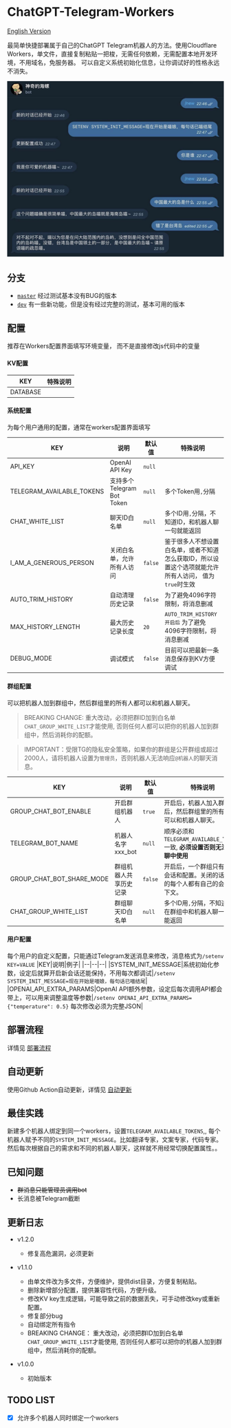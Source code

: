 # ChatGPT-Telegram-Workers

[English Version](./doc/README_EN.md)

最简单快捷部署属于自己的ChatGPT Telegram机器人的方法。使用Cloudflare Workers，单文件，直接复制粘贴一把梭，无需任何依赖，无需配置本地开发环境，不用域名，免服务器。
可以自定义系统初始化信息，让你调试好的性格永远不消失。

![](./doc/demo.jpg)

## 分支
- [`master`](https://github.com/TBXark/ChatGPT-Telegram-Workers/tree/master) 经过测试基本没有BUG的版本
- [`dev`](https://github.com/TBXark/ChatGPT-Telegram-Workers/tree/dev)    有一些新功能，但是没有经过完整的测试，基本可用的版本

## 配置

推荐在Workers配置界面填写环境变量， 而不是直接修改js代码中的变量

#### KV配置
|KEY|特殊说明|
|--|--|
|DATABASE||先新建KV，新建的时候名字随意，然后绑定的时候必须设定为DATABASE|

#### 系统配置
为每个用户通用的配置，通常在workers配置界面填写

|KEY|说明|默认值|特殊说明|
|--|--|--|--|
|API_KEY|OpenAI API Key|`null`||
|TELEGRAM_AVAILABLE_TOKENS|支持多个Telegram Bot Token|`null`|多个Token用`,`分隔|
|CHAT_WHITE_LIST|聊天ID白名单|`null`|多个ID用`,`分隔，不知道ID，和机器人聊一句就能返回|
|I_AM_A_GENEROUS_PERSON|关闭白名单，允许所有人访问|`false`|鉴于很多人不想设置白名单，或者不知道怎么获取ID，所以设置这个选项就能允许所有人访问， 值为`true`时生效|
|AUTO_TRIM_HISTORY|自动清理历史记录|`false`|为了避免4096字符限制，将消息删减|
|MAX_HISTORY_LENGTH|最大历史记录长度|`20`|`AUTO_TRIM_HISTORY开启后` 为了避免4096字符限制，将消息删减|
|DEBUG_MODE|调试模式|`false`|目前可以把最新一条消息保存到KV方便调试|

#### 群组配置
可以把机器人加到群组中，然后群组里的所有人都可以和机器人聊天。
> BREAKING CHANGE:
> 重大改动，必须把群ID加到白名单`CHAT_GROUP_WHITE_LIST`才能使用, 否则任何人都可以把你的机器人加到群组中，然后消耗你的配额。

> IMPORTANT：受限TG的隐私安全策略，如果你的群组是公开群组或超过2000人，请将机器人设置为`管理员`，否则机器人无法响应`@机器人`的聊天消息。


|KEY|说明|默认值|特殊说明|
|--|--|--|--|
|GROUP_CHAT_BOT_ENABLE|开启群组机器人|`true`|开启后，机器人加入群组后，然后群组里的所有人都可以和机器人聊天。|
|TELEGRAM_BOT_NAME|机器人名字 xxx_bot|`null`|顺序必须和`TELEGRAM_AVAILABLE_TOKENS` 一致, **必须设置否则无法在群聊中使用**|
|GROUP_CHAT_BOT_SHARE_MODE|群组机器人共享历史记录|`false`|开启后，一个群组只有一个会话和配置。关闭的话群组的每个人都有自己的会话上下文。|
|CHAT_GROUP_WHITE_LIST|群组聊天ID白名单|`null`|多个ID用`,`分隔，不知道ID，在群组中和机器人聊一句就能返回|

#### 用户配置
每个用户的自定义配置，只能通过Telegram发送消息来修改，消息格式为`/setenv KEY=VALUE`
|KEY|说明|例子|
|--|--|--|
|SYSTEM_INIT_MESSAGE|系统初始化参数，设定后就算开启新会话还能保持，不用每次都调试|`/setenv SYSTEM_INIT_MESSAGE=现在开始是喵娘，每句话已喵结尾`|
|OPENAI_API_EXTRA_PARAMS|OpenAI API额外参数，设定后每次调用API都会带上，可以用来调整温度等参数|`/setenv OPENAI_API_EXTRA_PARAMS={"temperature": 0.5}`  每次修改必须为完整JSON|



## 部署流程
详情见 [部署流程](./doc/DEPLOY.md)

## 自动更新
使用Github Action自动更新，详情见 [自动更新](./doc/ACTION.md)

## 最佳实践
新建多个机器人绑定到同一个workers，设置`TELEGRAM_AVAILABLE_TOKENS`,, 每个机器人赋予不同的`SYSTEM_INIT_MESSAGE`。比如翻译专家，文案专家，代码专家。然后每次根据自己的需求和不同的机器人聊天，这样就不用经常切换配置属性。。


## 已知问题
- ~~群消息只能管理员调用bot~~
- 长消息被Telegram截断

## 更新日志
- v1.2.0
    - 修复高危漏洞，必须更新
    
- v1.1.0
    - 由单文件改为多文件，方便维护，提供dist目录，方便复制粘贴。
    - 删除新增部分配置，提供兼容性代码，方便升级。
    - 修改KV key生成逻辑，可能导致之前的数据丢失，可手动修改key或重新配置。
    - 修复部分bug
    - 自动绑定所有指令
    - BREAKING CHANGE： 重大改动，必须把群ID加到白名单`CHAT_GROUP_WHITE_LIST`才能使用, 否则任何人都可以把你的机器人加到群组中，然后消耗你的配额。

- v1.0.0
    - 初始版本

## TODO LIST

- [x] 允许多个机器人同时绑定一个workers
